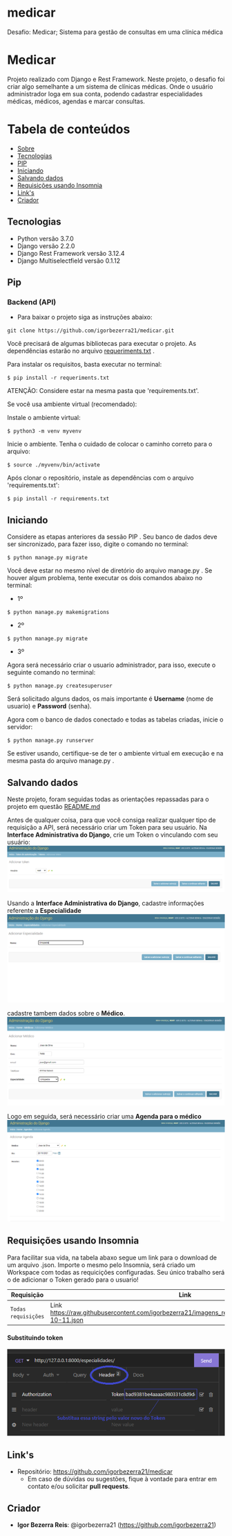 # medicar
Desafio: Medicar; Sistema para gestão de consultas em uma clínica médica
<h1 id='sobre'>Medicar</h1>

Projeto realizado com Django e Rest Framework. Neste projeto, o desafio foi criar algo semelhante a um sistema de clínicas médicas.
Onde o usuário administrador loga em sua conta, podendo cadastrar especialidades médicas, médicos, agendas e marcar consultas.

Tabela de conteúdos
=================
<!--ts-->
   * [Sobre](#sobre)
   * [Tecnologias](#tecnologias)
   * [PIP](#pip)
   * [Iniciando](#iniciando)
   * [Salvando dados](#salvando-dados)
   * [Requisições usando Insomnia](#insomnia)
   * [Link's](#links)
   * [Criador](#criador)
<!--te-->

<h2 id='tecnologias'>Tecnologias</h2>

* Python versão 3.7.0
* Django versão 2.2.0
* Django Rest Framework versão 3.12.4
* Django Multiselectfield versão 0.1.12

<h2 id='pip'>Pip</h2>

### Backend (API)

* Para baixar o projeto siga as instruções abaixo:

```
git clone https://github.com/igorbezerra21/medicar.git

```

Você precisará de algumas bibliotecas para executar o projeto. As dependências estarão no arquivo [requeriments.txt](https://github.com/igorbezerra21/medicar/blob/master/requirements.txt) .

Para instalar os requisitos, basta executar no terminal:
```
$ pip install -r requeriments.txt

```


ATENÇÃO: Considere estar na mesma pasta que 'requirements.txt'.

Se você usa ambiente virtual (recomendado):

Instale o ambiente virtual:
```
$ python3 -m venv myvenv

```

Inicie o ambiente. Tenha o cuidado de colocar o caminho correto para o arquivo:
```
$ source ./myvenv/bin/activate

```

Após clonar o repositório, instale as dependências com o arquivo 'requirements.txt':
```
$ pip install -r requirements.txt
```

<h2 id='iniciando'>Iniciando</h2>

Considere as etapas anteriores da sessão PIP .
Seu banco de dados deve ser sincronizado, para fazer isso, digite o comando no terminal:
```
$ python manage.py migrate

```

Você deve estar no mesmo nível de diretório do arquivo manage.py . Se houver algum problema, tente executar os dois comandos abaixo no terminal:

* 1º
```
$ python manage.py makemigrations

```

* 2º
```
$ python manage.py migrate

```

* 3º

Agora será necessário criar o usuario administrador, para isso, execute o seguinte comando no terminal:
```
$ python manage.py createsuperuser

```

Será solicitado alguns dados, os mais importante é **Username** (nome de usuario) e **Password** (senha).

Agora com o banco de dados conectado e todas as tabelas criadas, inicie o servidor:
```
$ python manage.py runserver

```

Se estiver usando, certifique-se de ter o ambiente virtual em execução e na mesma pasta do arquivo manage.py .

<h2 id='salvando-dados'>Salvando dados</h2>

Neste projeto, foram seguidas todas as orientações repassadas para o projeto em questão [README.md](https://github.com/Intmed-Software/desafio/blob/master/backend/README.md)

Antes de qualquer coisa, para que você consiga realizar qualquer tipo de requisição a API, será necessário criar um Token para seu usuário. 
Na **Interface Administrativa do Django**, crie um Token o vinculando com seu usuário:
![Novo Token](https://github.com/igorbezerra21/imagens_readme.md/blob/main/token.png)

Usando a **Interface Administrativa do Django**, cadastre informações referente a **Especialidade** 
![Nova Especialidade](https://github.com/igorbezerra21/imagens_readme.md/blob/main/novaespecialidade.png)

cadastre tambem dados sobre o **Médico**.
![Novo Medico](https://github.com/igorbezerra21/imagens_readme.md/blob/main/novamedico.png)

Logo em seguida, será necessário criar uma **Agenda para o médico**
![Nova Agenda](https://github.com/igorbezerra21/imagens_readme.md/blob/main/novaagenda.png)

<h2 id='insomnia'>Requisições usando Insomnia</h2>

Para facilitar sua vida, na tabela abaxo segue um link para o download de um arquivo .json. Importe o mesmo pelo Insomnia, será criado um Workspace com
todas as requicições configuradas. Seu único trabalho será o de adicionar o Token gerado para o usuario!

| Requisição | Link |
| --- | --- |
| `Todas requisições` | Link https://raw.githubusercontent.com/igorbezerra21/imagens_readme.md/main/Insomnia_2021-10-11.json |

<h4>Substituindo token</h4>

![Substituindo Token](https://github.com/igorbezerra21/imagens_readme.md/blob/main/insomnia_token.png)

 
<h2 id='link'>Link's</h2>
 
- Repositório: https://github.com/igorbezerra21/medicar
     - Em caso de dúvidas ou sugestões, fique à vontade para entrar em contato e/ou solicitar **pull requests**. 
 
 
<h2 id='criador'>Criador</h2>
 
* **Igor Bezerra Reis**: @igorbezerra21 (https://github.com/igorbezerra21)
